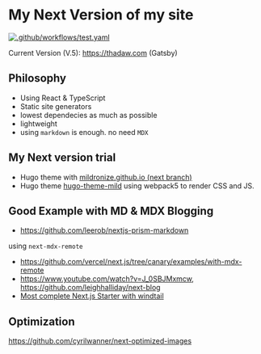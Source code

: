 # My Next Version of my site

[![.github/workflows/test.yaml](https://github.com/mildronize/blog-next/actions/workflows/test.yaml/badge.svg)](https://github.com/mildronize/blog-next/actions/workflows/test.yaml)

Current Version (V.5): <https://thadaw.com> (Gatsby)

## Philosophy
- Using React & TypeScript
- Static site generators
- lowest dependecies as much as possible
- lightweight
- using `markdown` is enough. no need `MDX`

## My Next version trial

- Hugo theme with [mildronize.github.io (next branch)](https://github.com/mildronize/mildronize.github.io/tree/next)
- Hugo theme [hugo-theme-mild](https://github.com/mildronize/hugo-theme-mild) using webpack5 to render CSS and JS.

## Good Example with MD & MDX Blogging

- https://github.com/leerob/nextjs-prism-markdown

using `next-mdx-remote`

- https://github.com/vercel/next.js/tree/canary/examples/with-mdx-remote
- https://www.youtube.com/watch?v=J_0SBJMxmcw, https://github.com/leighhalliday/next-blog
- [Most complete Next.js Starter with windtail](https://github.com/timlrx/tailwind-nextjs-starter-blog)


## Optimization

https://github.com/cyrilwanner/next-optimized-images